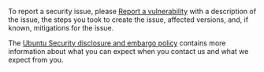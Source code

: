 To report a security issue, please [Report a vulnerability](security/advisories/new) with a description of the issue, the steps you took to create the issue, affected versions, and, if known, mitigations for the issue.

The [Ubuntu Security disclosure and embargo policy](https://ubuntu.com/security/disclosure-policy) contains more information about what you can expect when you contact us and what we expect from you.
